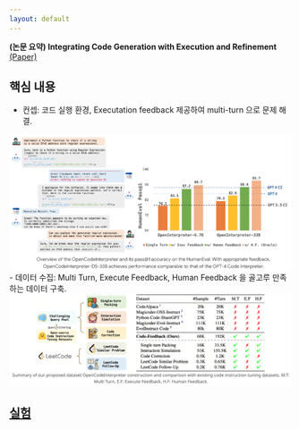 ```yaml
---
layout: default
---
```


**(논문 요약) Integrating Code Generation with Execution and Refinement** [(Paper)](https://opencodeinterpreter.github.io/)

## 핵심 내용

- 컨셉: 코드 실행 환경, Executation feedback 제공하여 multi-turn 으로 문제 해결.
<img src="./data/papers/opencode/method.png" width="800" />
- 데이터 수집: Multi Turn, Execute Feedback, Human Feedback 을 골고루 만족하는 데이터 구축.
<img src="./data/papers/opencode/data.png" width="800" />



## [실험](https://opencodeinterpreter.github.io/)